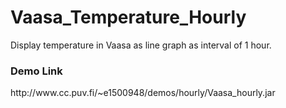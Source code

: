 # Vaasa_Temperature_Hourly
Display temperature in Vaasa as line graph as interval of 1 hour.

<h3>Demo Link</h3>
http://www.cc.puv.fi/~e1500948/demos/hourly/Vaasa_hourly.jar
